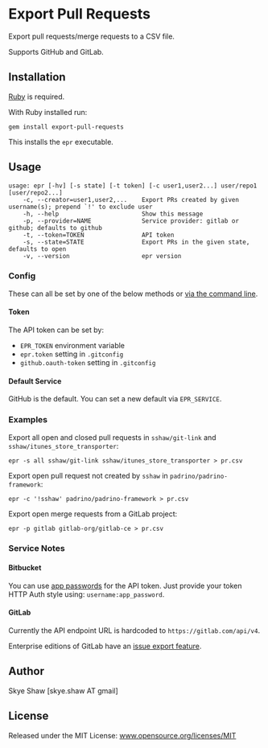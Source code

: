 # Export Pull Requests

Export pull requests/merge requests to a CSV file.

Supports GitHub and GitLab.

## Installation

[Ruby](https://www.ruby-lang.org/en/documentation/installation/) is required.

With Ruby installed run:

    gem install export-pull-requests

This installs the `epr` executable.

## Usage

    usage: epr [-hv] [-s state] [-t token] [-c user1,user2...] user/repo1 [user/repo2...]
        -c, --creator=user1,user2,...    Export PRs created by given username(s); prepend `!' to exclude user
        -h, --help                       Show this message
        -p, --provider=NAME              Service provider: gitlab or github; defaults to github
        -t, --token=TOKEN                API token
        -s, --state=STATE                Export PRs in the given state, defaults to open
        -v, --version                    epr version

### Config

These can all be set by one of the below methods or [via the command line](#usage).

#### Token

The API token can be set by:

* `EPR_TOKEN` environment variable
* `epr.token` setting in `.gitconfig`
* `github.oauth-token` setting in `.gitconfig`

#### Default Service

GitHub is the default. You can set a new default via `EPR_SERVICE`.

### Examples

Export all open and closed pull requests in `sshaw/git-link` and `sshaw/itunes_store_transporter`:

    epr -s all sshaw/git-link sshaw/itunes_store_transporter > pr.csv

Export open pull request not created by `sshaw` in `padrino/padrino-framework`:

    epr -c '!sshaw' padrino/padrino-framework > pr.csv

Export open merge requests from a GitLab project:

    epr -p gitlab gitlab-org/gitlab-ce > pr.csv

### Service Notes

#### Bitbucket

You can use [app passwords](https://confluence.atlassian.com/bitbucket/app-passwords-828781300.html) for the API token.
Just provide your token HTTP Auth style using: `username:app_password`.

#### GitLab

Currently the API endpoint URL is hardcoded to `https://gitlab.com/api/v4`.

Enterprise editions of GitLab have an [issue export feature](https://docs.gitlab.com/ee/user/project/issues/csv_export.html).

## Author

Skye Shaw [skye.shaw AT gmail]

## License

Released under the MIT License: www.opensource.org/licenses/MIT
